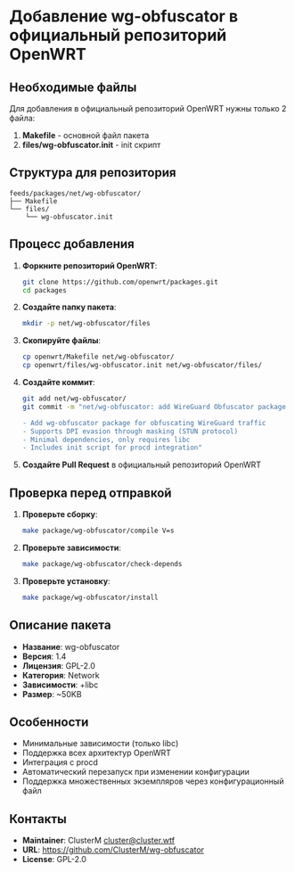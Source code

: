 # Добавление wg-obfuscator в официальный репозиторий OpenWRT

## Необходимые файлы

Для добавления в официальный репозиторий OpenWRT нужны только 2 файла:

1. **Makefile** - основной файл пакета
2. **files/wg-obfuscator.init** - init скрипт

## Структура для репозитория

```
feeds/packages/net/wg-obfuscator/
├── Makefile
└── files/
    └── wg-obfuscator.init
```

## Процесс добавления

1. **Форкните репозиторий OpenWRT**:
   ```bash
   git clone https://github.com/openwrt/packages.git
   cd packages
   ```

2. **Создайте папку пакета**:
   ```bash
   mkdir -p net/wg-obfuscator/files
   ```

3. **Скопируйте файлы**:
   ```bash
   cp openwrt/Makefile net/wg-obfuscator/
   cp openwrt/files/wg-obfuscator.init net/wg-obfuscator/files/
   ```

4. **Создайте коммит**:
   ```bash
   git add net/wg-obfuscator/
   git commit -m "net/wg-obfuscator: add WireGuard Obfuscator package

   - Add wg-obfuscator package for obfuscating WireGuard traffic
   - Supports DPI evasion through masking (STUN protocol)
   - Minimal dependencies, only requires libc
   - Includes init script for procd integration"
   ```

5. **Создайте Pull Request** в официальный репозиторий OpenWRT

## Проверка перед отправкой

1. **Проверьте сборку**:
   ```bash
   make package/wg-obfuscator/compile V=s
   ```

2. **Проверьте зависимости**:
   ```bash
   make package/wg-obfuscator/check-depends
   ```

3. **Проверьте установку**:
   ```bash
   make package/wg-obfuscator/install
   ```

## Описание пакета

- **Название**: wg-obfuscator
- **Версия**: 1.4
- **Лицензия**: GPL-2.0
- **Категория**: Network
- **Зависимости**: +libc
- **Размер**: ~50KB

## Особенности

- Минимальные зависимости (только libc)
- Поддержка всех архитектур OpenWRT
- Интеграция с procd
- Автоматический перезапуск при изменении конфигурации
- Поддержка множественных экземпляров через конфигурационный файл

## Контакты

- **Maintainer**: ClusterM <cluster@cluster.wtf>
- **URL**: https://github.com/ClusterM/wg-obfuscator
- **License**: GPL-2.0